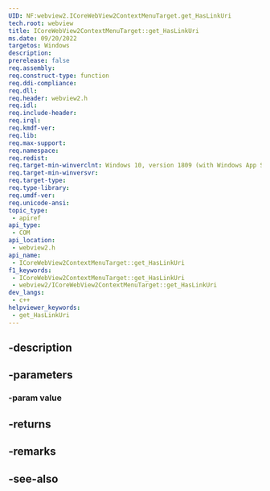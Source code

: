 ```yaml
---
UID: NF:webview2.ICoreWebView2ContextMenuTarget.get_HasLinkUri
tech.root: webview
title: ICoreWebView2ContextMenuTarget::get_HasLinkUri
ms.date: 09/20/2022
targetos: Windows
description: 
prerelease: false
req.assembly: 
req.construct-type: function
req.ddi-compliance: 
req.dll: 
req.header: webview2.h
req.idl: 
req.include-header: 
req.irql: 
req.kmdf-ver: 
req.lib: 
req.max-support: 
req.namespace: 
req.redist: 
req.target-min-winverclnt: Windows 10, version 1809 (with Windows App SDK 1.1 or later)
req.target-min-winversvr: 
req.target-type: 
req.type-library: 
req.umdf-ver: 
req.unicode-ansi: 
topic_type:
 - apiref
api_type:
 - COM
api_location:
 - webview2.h
api_name:
 - ICoreWebView2ContextMenuTarget::get_HasLinkUri
f1_keywords:
 - ICoreWebView2ContextMenuTarget::get_HasLinkUri
 - webview2/ICoreWebView2ContextMenuTarget::get_HasLinkUri
dev_langs:
 - c++
helpviewer_keywords:
 - get_HasLinkUri
---
```


## -description

## -parameters

### -param value

## -returns

## -remarks

## -see-also

